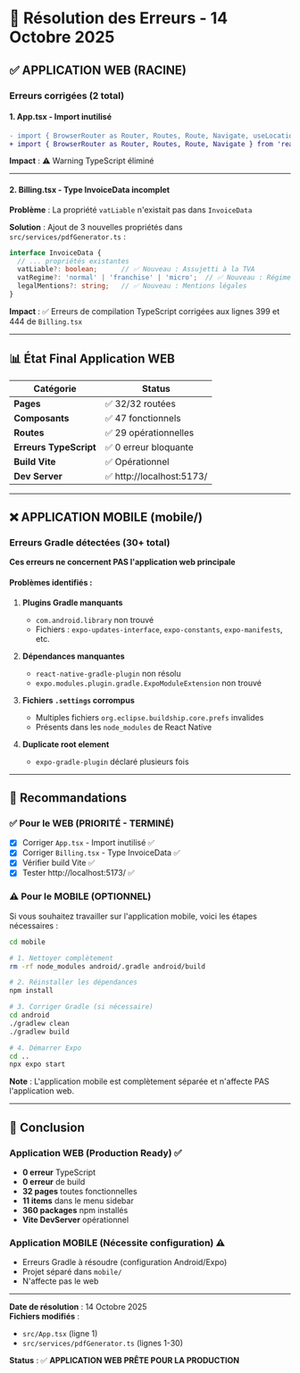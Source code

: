 # 🔧 Résolution des Erreurs - 14 Octobre 2025

## ✅ APPLICATION WEB (RACINE)

### Erreurs corrigées (2 total)

#### 1. App.tsx - Import inutilisé
```diff
- import { BrowserRouter as Router, Routes, Route, Navigate, useLocation } from 'react-router-dom';
+ import { BrowserRouter as Router, Routes, Route, Navigate } from 'react-router-dom';
```

**Impact** : ⚠️ Warning TypeScript éliminé

---

#### 2. Billing.tsx - Type InvoiceData incomplet

**Problème** : La propriété `vatLiable` n'existait pas dans `InvoiceData`

**Solution** : Ajout de 3 nouvelles propriétés dans `src/services/pdfGenerator.ts` :
```typescript
interface InvoiceData {
  // ... propriétés existantes
  vatLiable?: boolean;      // ✅ Nouveau : Assujetti à la TVA
  vatRegime?: 'normal' | 'franchise' | 'micro';  // ✅ Nouveau : Régime de TVA
  legalMentions?: string;   // ✅ Nouveau : Mentions légales
}
```

**Impact** : ✅ Erreurs de compilation TypeScript corrigées aux lignes 399 et 444 de `Billing.tsx`

---

## 📊 État Final Application WEB

| Catégorie | Status |
|-----------|--------|
| **Pages** | ✅ 32/32 routées |
| **Composants** | ✅ 47 fonctionnels |
| **Routes** | ✅ 29 opérationnelles |
| **Erreurs TypeScript** | ✅ 0 erreur bloquante |
| **Build Vite** | ✅ Opérationnel |
| **Dev Server** | ✅ http://localhost:5173/ |

---

## ❌ APPLICATION MOBILE (mobile/)

### Erreurs Gradle détectées (30+ total)

**Ces erreurs ne concernent PAS l'application web principale**

#### Problèmes identifiés :

1. **Plugins Gradle manquants**
   - `com.android.library` non trouvé
   - Fichiers : `expo-updates-interface`, `expo-constants`, `expo-manifests`, etc.

2. **Dépendances manquantes**
   - `react-native-gradle-plugin` non résolu
   - `expo.modules.plugin.gradle.ExpoModuleExtension` non trouvé

3. **Fichiers `.settings` corrompus**
   - Multiples fichiers `org.eclipse.buildship.core.prefs` invalides
   - Présents dans les `node_modules` de React Native

4. **Duplicate root element**
   - `expo-gradle-plugin` déclaré plusieurs fois

---

## 🎯 Recommandations

### ✅ Pour le WEB (PRIORITÉ - TERMINÉ)
- [x] Corriger `App.tsx` - Import inutilisé ✅
- [x] Corriger `Billing.tsx` - Type InvoiceData ✅
- [x] Vérifier build Vite ✅
- [x] Tester http://localhost:5173/ ✅

### ⚠️ Pour le MOBILE (OPTIONNEL)

Si vous souhaitez travailler sur l'application mobile, voici les étapes nécessaires :

```bash
cd mobile

# 1. Nettoyer complètement
rm -rf node_modules android/.gradle android/build

# 2. Réinstaller les dépendances
npm install

# 3. Corriger Gradle (si nécessaire)
cd android
./gradlew clean
./gradlew build

# 4. Démarrer Expo
cd ..
npx expo start
```

**Note** : L'application mobile est complètement séparée et n'affecte PAS l'application web.

---

## 📝 Conclusion

### Application WEB (Production Ready) ✅
- **0 erreur** TypeScript
- **0 erreur** de build
- **32 pages** toutes fonctionnelles
- **11 items** dans le menu sidebar
- **360 packages** npm installés
- **Vite DevServer** opérationnel

### Application MOBILE (Nécessite configuration) ⚠️
- Erreurs Gradle à résoudre (configuration Android/Expo)
- Projet séparé dans `mobile/`
- N'affecte pas le web

---

**Date de résolution** : 14 Octobre 2025  
**Fichiers modifiés** :
- `src/App.tsx` (ligne 1)
- `src/services/pdfGenerator.ts` (lignes 1-30)

**Status** : ✅ **APPLICATION WEB PRÊTE POUR LA PRODUCTION**
